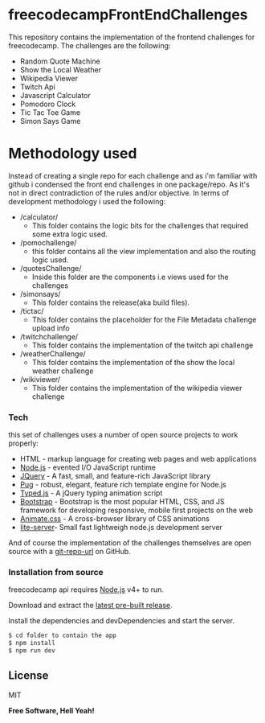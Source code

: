 # freecodecampFrontEndChallenges



This repository contains the implementation of the frontend challenges for freecodecamp.
The challenges are the following:
  - Random Quote Machine
  - Show the Local Weather
  - Wikipedia Viewer
  - Twitch Api
  - Javascript Calculator
  - Pomodoro Clock
  - Tic Tac Toe Game
  - Simon Says Game

# Methodology used
Instead of creating a single repo for each challenge and as i'm familiar with github i condensed the front end challenges in one package/repo.
As it's not in direct contradiction of the rules and/or objective.
In terms of development methodology i used the following:
  - /calculator/
    - This folder contains the logic bits for the challenges that required some extra logic used.
  - /pomochallenge/
    - this folder contains all the view implementation and also the routing logic used. 
  - /quotesChallenge/
    - Inside this folder are the components i.e views used for the challenges
  - /simonsays/
    - This folder contains the release(aka build files).
  - /tictac/
    - This folder contains the placeholder for the File Metadata challenge upload info
  - /twitchchallenge/
    - This folder contains the implementation of the twitch api challenge
  - /weatherChallenge/
    - This folder contains the implementation of the show the local weather challenge
  - /wikiviewer/
    - This folder contains the implementation of the wikipedia viewer challenge


### Tech

this set of challenges uses a number of open source projects to work properly:
*  HTML - markup language for creating web pages and web applications
* [Node.js] - evented I/O JavaScript runtime
* [JQuery] - A fast, small, and feature-rich JavaScript library
* [Pug] - robust, elegant, feature rich template engine for Node.js
* [Typed.js] - A jQuery typing animation script
* [Bootstrap] - Bootstrap is the most popular HTML, CSS, and JS framework for developing responsive, mobile first projects on the web
* [Animate.css] - A cross-browser library of CSS animations
* [lite-server]- Small fast lightweigh node.js development server



And of course the implementation of the challenges themselves are open source with a [git-repo-url]
 on GitHub.

### Installation from source

freecodecamp api  requires [Node.js](https://nodejs.org/) v4+ to run.

Download and extract the [latest pre-built release](https://github.com/jonniebigodes/freecodecampApiChallenges/releases).

Install the dependencies and devDependencies and start the server.

```sh
$ cd folder to contain the app
$ npm install 
$ npm run dev

```


License
----

MIT


**Free Software, Hell Yeah!**

[//]: # (These are reference links used in the body of this note and get stripped out when the markdown processor does its job. There is no need to format nicely because it shouldn't be seen. Thanks SO - http://stackoverflow.com/questions/4823468/store-comments-in-markdown-syntax)


   
   [git-repo-url]: <https://github.com/jonniebigodes/freecodecampApiChallenges.git>
   
   [node.js]: <http://nodejs.org>
   [JQuery]: <https://jquery.com/>
   [Pug]: <https://github.com/pugjs/pug>
   [Typed.js]: <https://github.com/mattboldt/typed.js/>
   [Bootstrap]: <https://getbootstrap.com/>
   [PlGh]:  <https://github.com/jonniebigodes/freecodecampApiChallenges/tree/master/plugins/github/readme.md>
   [Animate.css]: <https://github.com/daneden/animate.css>
   [lite-server]: <https://github.com/johnpapa/lite-server>
